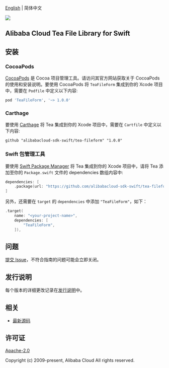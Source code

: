 [English](README.md) | 简体中文

![](https://aliyunsdk-pages.alicdn.com/icons/AlibabaCloud.svg)

## Alibaba Cloud Tea File Library for Swift

## 安装

### CocoaPods

[CocoaPods](https://cocoapods.org) 是 Cocoa 项目管理工具。请访问其官方网站获取关于 CocoaPods 的使用和安装说明。要使用 CocoaPods 将 `TeaFileForm` 集成到你的 Xcode 项目中，需要在 `Podfile` 中定义以下内容:

```ruby
pod 'TeaFileForm', '~> 1.0.0'
```

### Carthage

要使用 [Carthage](https://github.com/Carthage/Carthage) 将 Tea 集成到你的 Xcode 项目中，需要在 `Cartfile` 中定义以下内容:

```ogdl
github "alibabacloud-sdk-swift/tea-fileform" "1.0.0"
```

### Swift 包管理工具

要使用 [Swift Package Manager](https://swift.org/package-manager/) 将 Tea 集成到你的 Xcode 项目中，请将 Tea 添加至你的 `Package.swift` 文件的 dependencies 数组内容中:

```swift
dependencies: [
    .package(url: "https://github.com/alibabacloud-sdk-swift/tea-fileform.git", from: "1.0.0")
]
```

另外，还需要在 `target` 的 `dependencies` 中添加 `"TeaFileForm"`，如下：

```swift
.target(
    name: "<your-project-name>",
    dependencies: [
        "TeaFileForm",
    ]),
```

## 问题

[提交 Issue](https://github.com/aliyun/tea-fileform/issues/new)，不符合指南的问题可能会立即关闭。

## 发行说明

每个版本的详细更改记录在[发行说明](./ChangeLog.txt)中。

## 相关

* [最新源码](https://github.com/aliyun/tea-fileform/tree/master/swift)

## 许可证

[Apache-2.0](http://www.apache.org/licenses/LICENSE-2.0)

Copyright (c) 2009-present, Alibaba Cloud All rights reserved.
